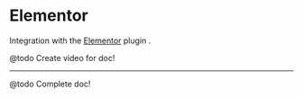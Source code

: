 # Elementor

Integration with the [Elementor](https://wordpress.org/plugins/elementor/) plugin .

@todo Create video for doc!
<!-- [Watch “How to use the Elementor extension” on YouTube](https://www.youtube.com/watch?v=@todo) -->

---

@todo Complete doc!
